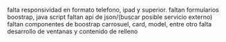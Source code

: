 falta responsividad en formato telefono, ipad y superior.
faltan formularios boostrap, java script
faltan api de json/(buscar posible servicio externo)
faltan componentes de boostrap carrosuel, card, model, entre otro
falta  desarrollo de ventanas y contenido de relleno 

